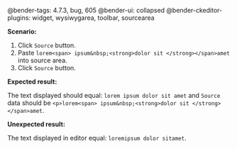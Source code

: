 @bender-tags: 4.7.3, bug, 605
@bender-ui: collapsed
@bender-ckeditor-plugins: widget, wysiwygarea, toolbar, sourcearea

**Scenario:**
1. Click `Source` button.
2. Paste `lorem<span> ipsum&nbsp;<strong>dolor sit </strong></span>amet` into source area.
3. Click `Source` button.

**Expected result:**

The text displayed should equal: `lorem ipsum dolor sit amet` and `Source` data should be `<p>lorem<span> ipsum&nbsp;<strong>dolor sit </strong></span>amet`.

**Unexpected result:**

The text displayed in editor equal: `loremipsum dolor sitamet`.
